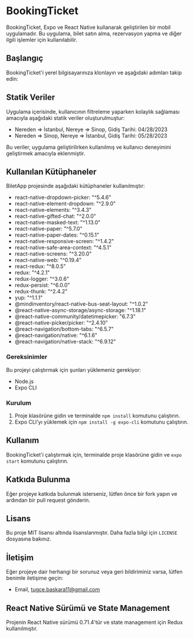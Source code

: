 # BookingTicket

BookingTicket, Expo ve React Native kullanarak geliştirilen bir mobil uygulamadır. Bu uygulama, bilet satın alma, rezervasyon yapma ve diğer ilgili işlemler için kullanılabilir.


## Başlangıç

BookingTicket'i yerel bilgisayarınıza klonlayın ve aşağıdaki adımları takip edin:

## Statik Veriler

Uygulama içerisinde, kullanıcının filtreleme yaparken kolaylık sağlaması amacıyla aşağıdaki statik veriler oluşturulmuştur:

- Nereden => İstanbul, Nereye => Sinop, Gidiş Tarihi: 04/28/2023
- Nereden => Sinop, Nereye => İstanbul, Gidiş Tarihi: 05/28/2023

Bu veriler, uygulama geliştirilirken kullanılmış ve kullanıcı deneyimini geliştirmek amacıyla eklenmiştir.

## Kullanılan Kütüphaneler

BiletApp projesinde aşağıdaki kütüphaneler kullanılmıştır:

- react-native-dropdown-picker: "^5.4.6"
- react-native-element-dropdown: "^2.9.0"
- react-native-elements: "^3.4.3"
- react-native-gifted-chat: "^2.0.0"
- react-native-masked-text: "^1.13.0"
- react-native-paper: "^5.7.0"
- react-native-paper-dates: "^0.15.1"
- react-native-responsive-screen: "^1.4.2"
- react-native-safe-area-context: "^4.5.1"
- react-native-screens: "^3.20.0"
- react-native-web: "^0.19.4"
- react-redux: "^8.0.5"
- redux: "^4.2.1"
- redux-logger: "^3.0.6"
- redux-persist: "^6.0.0"
- redux-thunk: "^2.4.2"
- yup: "^1.1.1"
- @mindinventory/react-native-bus-seat-layout: "^1.0.2"
- @react-native-async-storage/async-storage: "^1.18.1"
- @react-native-community/datetimepicker: "6.7.3"
- @react-native-picker/picker: "^2.4.10"
- @react-navigation/bottom-tabs: "^6.5.7"
- @react-navigation/native: "^6.1.6"
- @react-navigation/native-stack: "^6.9.12"

### Gereksinimler

Bu projeyi çalıştırmak için şunları yüklemeniz gerekiyor:

- Node.js
- Expo CLI

### Kurulum

1. Proje klasörüne gidin ve terminalde `npm install` komutunu çalıştırın.
2. Expo CLI'yı yüklemek için `npm install -g expo-cli` komutunu çalıştırın.

## Kullanım

BookingTicket'i çalıştırmak için, terminalde proje klasörüne gidin ve `expo start` komutunu çalıştırın.

## Katkıda Bulunma

Eğer projeye katkıda bulunmak isterseniz, lütfen önce bir fork yapın ve ardından bir pull request gönderin.

## Lisans

Bu proje MIT lisansı altında lisanslanmıştır. Daha fazla bilgi için `LICENSE` dosyasına bakınız.

## İletişim

Eğer projeye dair herhangi bir sorunuz veya geri bildiriminiz varsa, lütfen benimle iletişime geçin:

- Email, tugce.baskara11@gmail.com

## React Native Sürümü ve State Management

Projenin React Native sürümü 0.71.4'tür ve state management için Redux kullanılmıştır.
